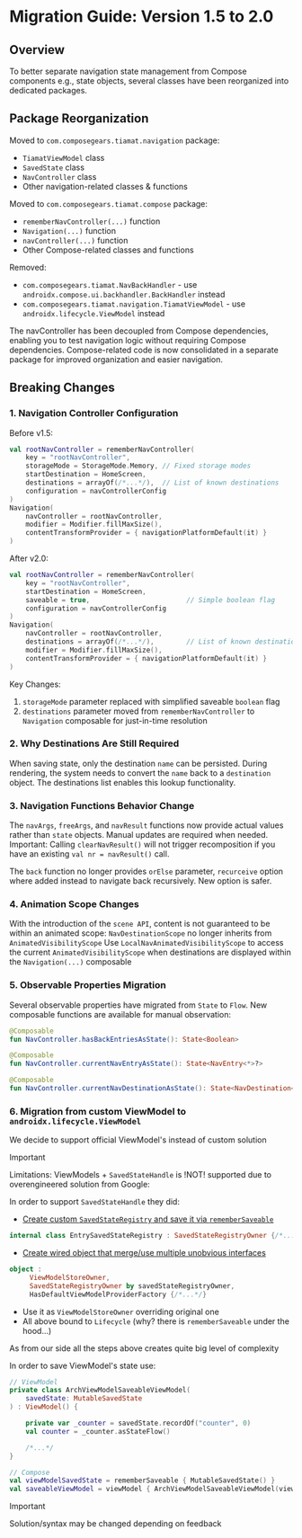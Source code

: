 # Migration Guide: Version 1.5 to 2.0

## Overview
To better separate navigation state management from Compose components e.g., state objects, several classes have been reorganized into dedicated packages.

## Package Reorganization
Moved to `com.composegears.tiamat.navigation` package:
- `TiamatViewModel` class
- `SavedState` class
- `NavController` class
- Other navigation-related classes & functions

Moved to `com.composegears.tiamat.compose` package:
- `rememberNavController(...)` function
- `Navigation(...)` function
- `navController(...)` function
- Other Compose-related classes and functions

Removed:
- `com.composegears.tiamat.NavBackHandler` - use `androidx.compose.ui.backhandler.BackHandler` instead
- `com.composegears.tiamat.navigation.TiamatViewModel` - use `androidx.lifecycle.ViewModel` instead

The navController has been decoupled from Compose dependencies, enabling you to test navigation logic without requiring Compose dependencies. Compose-related code is now consolidated in a separate package for improved organization and easier navigation.

## Breaking Changes
### 1. Navigation Controller Configuration
   Before v1.5:
```kotlin
val rootNavController = rememberNavController(
    key = "rootNavController",
    storageMode = StorageMode.Memory, // Fixed storage modes
    startDestination = HomeScreen,
    destinations = arrayOf(/*...*/),  // List of known destinations
    configuration = navControllerConfig
)
Navigation(
    navController = rootNavController,
    modifier = Modifier.fillMaxSize(),
    contentTransformProvider = { navigationPlatformDefault(it) }
)
```
After v2.0:
```kotlin
val rootNavController = rememberNavController(
    key = "rootNavController",
    startDestination = HomeScreen,
    saveable = true,                        // Simple boolean flag
    configuration = navControllerConfig
)
Navigation(
    navController = rootNavController,
    destinations = arrayOf(/*...*/),        // List of known destinations
    modifier = Modifier.fillMaxSize(),
    contentTransformProvider = { navigationPlatformDefault(it) }
)
```
Key Changes:
1) `storageMode` parameter replaced with simplified saveable `boolean` flag
2) `destinations` parameter moved from `rememberNavController` to `Navigation` composable for just-in-time resolution

### 2. Why Destinations Are Still Required
   When saving state, only the destination `name` can be persisted. During rendering, the system needs to convert the `name` back to a `destination` object. The destinations list enables this lookup functionality.

### 3. Navigation Functions Behavior Change
   The `navArgs`, `freeArgs`, and `navResult` functions now provide actual values rather than `state` objects. Manual updates are required when needed.
   Important: Calling `clearNavResult()` will not trigger recomposition if you have an existing `val nr = navResult()` call.

   The `back` function no longer provides `orElse` parameter, `recurceive` option where added instead to navigate back recursively. New option is safer.  

### 4. Animation Scope Changes
   With the introduction of the `scene API`, content is not guaranteed to be within an animated scope:
   `NavDestinationScope` no longer inherits from `AnimatedVisibilityScope`
   Use `LocalNavAnimatedVisibilityScope` to access the current `AnimatedVisibilityScope` when destinations are displayed within the `Navigation(...)` composable

### 5. Observable Properties Migration
   Several observable properties have migrated from `State` to `Flow`. New composable functions are available for manual observation:

```kotlin
@Composable
fun NavController.hasBackEntriesAsState(): State<Boolean> 

@Composable
fun NavController.currentNavEntryAsState(): State<NavEntry<*>?> 

@Composable
fun NavController.currentNavDestinationAsState(): State<NavDestination<*>?>

```

### 6. Migration from custom ViewModel to `androidx.lifecycle.ViewModel`

We decide to support official ViewModel's instead of custom solution

> [!IMPORTANT]
> Limitations: ViewModels + `SavedStateHandle` is !NOT! supported due to overengineered solution from Google:

In order to support `SavedStateHandle` they did:
- [Create custom `SavedStateRegistry` and save it via `rememberSaveable`](https://cs.android.com/androidx/platform/frameworks/support/+/androidx-main:navigation3/navigation3-runtime/src/commonMain/kotlin/androidx/navigation3/runtime/SavedStateNavEntryDecorator.kt
  )
```kotlin
internal class EntrySavedStateRegistry : SavedStateRegistryOwner {/*...*/}
```
- [Create wired object that merge/use multiple unobvious interfaces](https://cs.android.com/androidx/platform/frameworks/support/+/androidx-main:lifecycle/lifecycle-viewmodel-navigation3/src/commonMain/kotlin/androidx/lifecycle/viewmodel/navigation3/ViewModelStoreNavEntryDecorator.kt;l=91;drc=fb6fafab43a0720b8456e164bda2748b0d29bd56;bpv=0;bpt=1)
```kotlin
object :
     ViewModelStoreOwner,
     SavedStateRegistryOwner by savedStateRegistryOwner,
     HasDefaultViewModelProviderFactory {/*...*/}
```

- Use it as `ViewModelStoreOwner` overriding original one
- All above bound to `Lifecycle` (why? there is `rememberSaveable` under the hood...)

As from our side all the steps above creates quite big level of complexity

In order to save ViewModel's state use:

```kotlin
// ViewModel
private class ArchViewModelSaveableViewModel(
    savedState: MutableSavedState
) : ViewModel() {

    private var _counter = savedState.recordOf("counter", 0)
    val counter = _counter.asStateFlow()

    /*...*/
}

// Compose
val viewModelSavedState = rememberSaveable { MutableSavedState() }
val saveableViewModel = viewModel { ArchViewModelSaveableViewModel(viewModelSavedState) }
```
> [!IMPORTANT]
> Solution/syntax may be changed depending on feedback